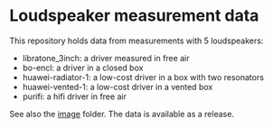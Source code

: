 # Loudspeaker measurement data

This repository holds data from measurements with 5 loudspeakers:

- libratone_3inch: a driver measured in free air
- bo-encl: a driver in a closed box
- huawei-radiator-1: a low-cost driver in a box with two resonators
- huawei-vented-1: a low-cost driver in a vented box
- purifi: a hifi driver in free air

See also the [image](./image) folder. The data is available as a release.

